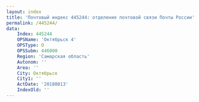 ```yaml
---
layout: index
title: 'Почтовый индекс 445244: отделение почтовой связи Почты России'
permalink: /445244/
data:
    Index: 445244
    OPSName: 'Октябрьск 4'
    OPSType: О
    OPSSubm: 446000
    Region: 'Самарская область'
    Autonom: ''
    Area: ''
    City: Октябрьск
    City1: ''
    ActDate: '20180813'
    IndexOld: ''
---
```

